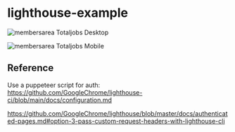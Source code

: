# lighthouse-example

![membersarea Totaljobs Desktop](https://github.com/Qarj/lighthouse-example/actions/workflows/membersareaTotaljobsDesktop.yml/badge.svg)

![membersarea Totaljobs Mobile](https://github.com/Qarj/lighthouse-example/actions/workflows/membersareaTotaljobsMobile.yml/badge.svg)

## Reference

Use a puppeteer script for auth:
https://github.com/GoogleChrome/lighthouse-ci/blob/main/docs/configuration.md

https://github.com/GoogleChrome/lighthouse/blob/master/docs/authenticated-pages.md#option-3-pass-custom-request-headers-with-lighthouse-cli
